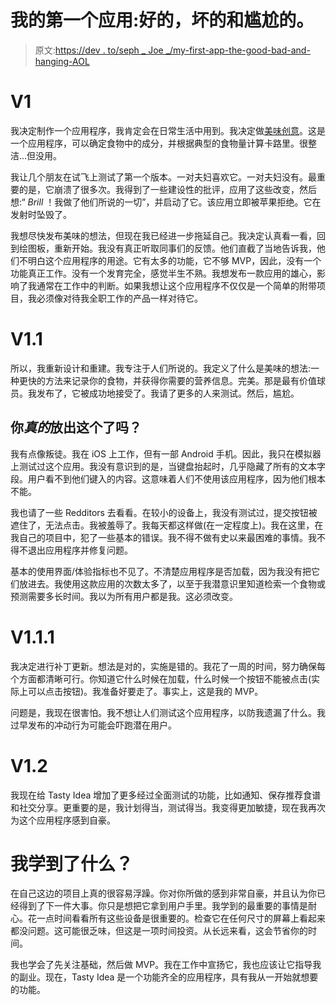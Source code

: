 # 我的第一个应用:好的，坏的和尴尬的。

> 原文:[https://dev . to/seph _ Joe _/my-first-app-the-good-bad-and-hanging-AOL](https://dev.to/seph_joe_/my-first-app-the-good-bad-and-embarrassing-aol)

# V1

我决定制作一个应用程序，我肯定会在日常生活中用到。我决定做[美味创意](https://itunes.apple.com/WebObjects/MZStore.woa/wa/viewSoftware?id=1292862167&mt=8)。这是一个应用程序，可以确定食物中的成分，并根据典型的食物量计算卡路里。很整洁...但没用。

我让几个朋友在试飞上测试了第一个版本。一对夫妇喜欢它。一对夫妇没有。最重要的是，它崩溃了很多次。我得到了一些建设性的批评，应用了这些改变，然后想:“ *Brill* ！我做了他们所说的一切”，并启动了它。该应用立即被苹果拒绝。它在发射时坠毁了。

我想尽快发布美味的想法，但现在我已经进一步拖延自己。我决定认真看一看，回到绘图板，重新开始。我没有真正听取同事们的反馈。他们直截了当地告诉我，他们不明白这个应用程序的用途。它有太多的功能，它不够 MVP，因此，没有一个功能真正工作。没有一个发育完全，感觉半生不熟。我想发布一款应用的雄心，影响了我通常在工作中的判断。如果我想让这个应用程序不仅仅是一个简单的附带项目，我必须像对待我全职工作的产品一样对待它。

# V1.1

所以，我重新设计和重建。我专注于人们所说的。我定义了什么是美味的想法:一种更快的方法来记录你的食物，并获得你需要的营养信息。完美。那是最有价值球员。我发布了，它被成功地接受了。我请了更多的人来测试。然后，尴尬。

## 你*真的*放出这个了吗？

我有点像叛徒。我在 iOS 上工作，但有一部 Android 手机。因此，我只在模拟器上测试过这个应用。我没有意识到的是，当键盘抬起时，几乎隐藏了所有的文本字段。用户看不到他们键入的内容。这意味着人们不使用该应用程序，因为他们根本不能。

我也请了一些 Redditors 去看看。在较小的设备上，我没有测试过，提交按钮被遮住了，无法点击。我被羞辱了。我每天都这样做(在一定程度上)。我在这里，在我自己的项目中，犯了一些基本的错误。我不得不做有史以来最困难的事情。我不得不退出应用程序并修复问题。

基本的使用界面/体验指标也不见了。不清楚应用程序是否加载，因为我没有把它们放进去。我使用这款应用的次数太多了，以至于我潜意识里知道检索一个食物或预测需要多长时间。我以为所有用户都是我。这必须改变。

# V1.1.1

我决定进行补丁更新。想法是对的，实施是错的。我花了一周的时间，努力确保每个方面都清晰可行。你知道它什么时候在加载，什么时候一个按钮不能被点击(实际上可以点击按钮)。我准备好要走了。事实上，这是我的 MVP。

问题是，我现在很害怕。我不想让人们测试这个应用程序，以防我遗漏了什么。我过早发布的冲动行为可能会吓跑潜在用户。

# V1.2

我现在给 Tasty Idea 增加了更多经过全面测试的功能，比如通知、保存推荐食谱和社交分享。更重要的是，我计划得当，测试得当。我变得更加敏捷，现在我再次为这个应用程序感到自豪。

# 我学到了什么？

在自己这边的项目上真的很容易浮躁。你对你所做的感到非常自豪，并且认为你已经得到了下一件大事。你只是想把它拿到用户手里。我学到的最重要的事情是耐心。花一点时间看看所有这些设备是很重要的。检查它在任何尺寸的屏幕上看起来都没问题。这可能很乏味，但这是一项时间投资。从长远来看，这会节省你的时间。

我也学会了先关注基础，然后做 MVP。我在工作中宣扬它，我也应该让它指导我的副业。现在，Tasty Idea 是一个功能齐全的应用程序，具有我从一开始就想要的功能。